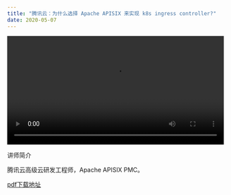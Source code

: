 ```yaml
---
title: "腾讯云：为什么选择 Apache APISIX 来实现 k8s ingress controller?"
date: 2020-05-07 
---  
```


<div style="text-align: center">
  <video controls src="https://opentalk-blog.b0.upaiyun.com/prod/2019-12-19/fe6c7e341b5ee7ae72473de56ef0fd3b.mp4" style="width: 100%"></video>
</div>

讲师简介

腾讯云高级云研发工程师，Apache APISIX PMC。

[pdf下载地址](https://opentalk-blog.b0.upaiyun.com/prod/2020-01-02/fb4ebdf92d7a8e17a5d20682e25cadb4.pdf)
